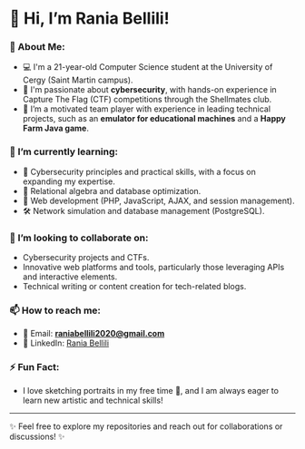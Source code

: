 # 👋 Hi, I’m Rania Bellili!

### 👀 About Me:
- 💻 I'm a 21-year-old Computer Science student at the University of Cergy (Saint Martin campus).
- 🔐 I'm passionate about **cybersecurity**, with hands-on experience in Capture The Flag (CTF) competitions through the Shellmates club.
- 🌟 I’m a motivated team player with experience in leading technical projects, such as an **emulator for educational machines** and a **Happy Farm Java game**.

### 🌱 I’m currently learning:
- 🧠 Cybersecurity principles and practical skills, with a focus on expanding my expertise.
- 🔎 Relational algebra and database optimization.
- 🤖 Web development (PHP, JavaScript, AJAX, and session management).
- 🛠️ Network simulation and database management (PostgreSQL).

### 💞️ I’m looking to collaborate on:
- Cybersecurity projects and CTFs.
- Innovative web platforms and tools, particularly those leveraging APIs and interactive elements.
- Technical writing or content creation for tech-related blogs.

### 📫 How to reach me:
- 📧 Email: **raniabellili2020@gmail.com**  
- 💼 LinkedIn: [Rania Bellili](https://www.linkedin.com/in/rania-bellili-29b7b6269/)


### ⚡ Fun Fact:
- I love sketching portraits in my free time 🎨, and I am always eager to learn new artistic and technical skills!

---

✨ Feel free to explore my repositories and reach out for collaborations or discussions! ✨  

